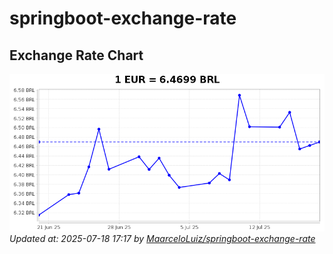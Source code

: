 # springboot-exchange-rate

<!-- EXCHANGE-RATE-START -->
## Exchange Rate Chart

![Exchange Rate Chart](charts/chart.png)*Updated at: 2025-07-18 17:17 by [MaarceloLuiz/springboot-exchange-rate](https://github.com/MaarceloLuiz/springboot-exchange-rate)*


<!-- EXCHANGE-RATE-END -->